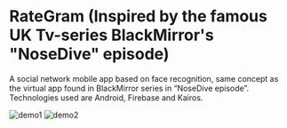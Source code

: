 # RateGram (Inspired by the famous UK Tv-series BlackMirror's "NoseDive" episode)

A social network mobile app based on face recognition, same concept as the virtual app found in BlackMirror series in “NoseDive episode”. Technologies used are Android, Firebase and Kairos.

![demo1](https://user-images.githubusercontent.com/15332386/53309055-45eaee00-38ae-11e9-98f0-e33c6ba0c78c.jpg)
![demo2](https://user-images.githubusercontent.com/15332386/53309058-47b4b180-38ae-11e9-9ea6-ee99eb829f5b.jpg)
